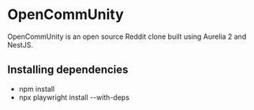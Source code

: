 # OpenCommUnity

OpenCommUnity is an open source Reddit clone built using Aurelia 2 and NestJS.

## Installing dependencies

- npm install
- npx playwright install --with-deps